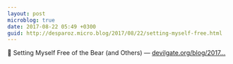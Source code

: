 ```yaml
---
layout: post
microblog: true
date: 2017-08-22 05:49 +0300
guid: http://desparoz.micro.blog/2017/08/22/setting-myself-free.html
---
```

🔗 Setting Myself Free of the Bear (and Others) — [devilgate.org/blog/2017...](http://devilgate.org/blog/2017/08/21/setting-myself-free-of-the-bear-and-others/)

